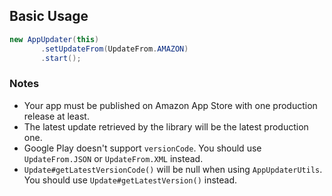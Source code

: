 ## Basic Usage
```Java
new AppUpdater(this)
       .setUpdateFrom(UpdateFrom.AMAZON)
       .start();
```

### Notes
* Your app must be published on Amazon App Store with one production release at least.
* The latest update retrieved by the library will be the latest production one.
* Google Play doesn't support `versionCode`. You should use `UpdateFrom.JSON` or `UpdateFrom.XML` instead.
* `Update#getLatestVersionCode()` will be null when using `AppUpdaterUtils`. You should use `Update#getLatestVersion()` instead.